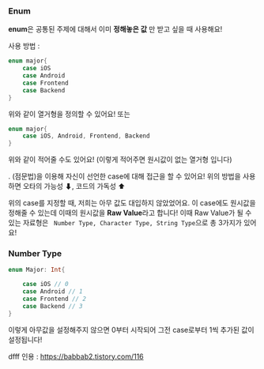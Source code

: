 ### Enum

**enum**은 공통된 주제에 대해서 이미 **정해놓은 값** 만 받고 싶을 때 사용해요! 

사용 방법 : 
```swift
enum major{
    case iOS
    case Android
    case Frontend
    case Backend
}

```
위와 같이 열거형을 정의할 수 있어요!
또는
```swift
enum major{
    case iOS, Android, Frontend, Backend
}

```
위와 같이 적어줄 수도 있어요!
(이렇게 적어주면 원시값이 없는 열거형 입니다)

. (점문법)을 이용해 자신이 선언한 case에 대해 접근을 할 수 있어요!
위의 방법을 사용하면 오타의 가능성 ⬇, 코드의 가독성 ⬆

위의 case를 지정할 때, 저희는 아무 값도 대입하지 않았었어요.
이 case에도 원시값을 정해줄 수 있는데 이때의 원시값을 **Raw Value**라고 합니다! 
이때 Raw Value가 될 수 있는 자료형은 
``` Number Type, Character Type, String Type```으로 
총 3가지가 있어요! 

### Number Type
```swift 
enum Major: Int{

    case iOS // 0
    case Android // 1
    case Frontend // 2
    case Backend // 3
}
```
이렇게 아무값을 설정해주지 않으면 0부터 시작되어 그전 case로부터 1씩 추가된 값이 설정됩니다!

dfff
인용 : https://babbab2.tistory.com/116